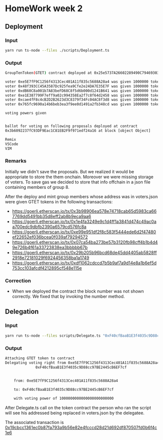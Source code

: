 # HomeWork week 2

## Deployment

### Input

```bash
yarn run ts-node --files ./scripts/Deployment.ts
```

### Output

```bash
GroupTenToken(GTET) contract deployed at 0x25e5737A26602289490C794693031D38973B023F

voter 0xe5E7fF9C1256f4313Cec401A11f835c5688A28a4 was given 1000000 tokens
voter 0x48f393CC45A3587Dc925fea9Cfe2e24DA7E35E7F was given 1000000 tokens
voter 0xdB60C8a001b7A83beFD68C8f5d6b000d1241B641 was given 1000000 tokens
voter 0xe1E387799F7eff9a02c994358Ea2f7c8f64d2458 was given 1000000 tokens
voter 0xcae4fF8c4cB2D2B2623d3C8379f34Fc04AC8f3d8 was given 1000000 tokens
voter 0x765fc9690a14b6beb3ea3f9ee0d1491a2fb348cd was given 1000000 tokens

voting powers given


ballot for voting on following proposals deployed at contract
0x3b6092237fC93DF9Eac1C81EB2F9f971edf24a16 at block [object Object]

Remix
VSCode
VIM
```                                                              

### Remarks

Initially we didn't save the proposals. But we realized it would be appropriate
to store the them onchain. Moreover we were missing storage of voters. To save
gas we decided to store that info offchain in a json file containing members of
group 8.

After the deploy and mint group members whose address was in voters.json were
given GTET tokens in the following transactions:

- https://goerli.etherscan.io/tx/0x3b98906ea578e74718cab65d5983ca667769dd5491bb35d8eff2ab8b9eca9aa6
- https://goerli.etherscan.io/tx/0x1e4fa3249e9c1d4ff1a3841d474c49ac0aa700edc9dbfb2390a6579cd576fc8a
- https://goerli.etherscan.io/tx/0xe99e951df2f8c583f5444ede6d2f47480ef22652ef036bcea0f039af79294572
- https://goerli.etherscan.io/tx/0x07ca54ba273be57b3120fb98cff4b1b4d49e726b4f61a33723838ea3bbbbb67b
- https://goerli.etherscan.io/tx/0x29b205b96bcd68de45dd4405ab5828ff2918e72181029f6924456358ba1a1749
- https://goerli.etherscan.io/tx/0xdf1062cdccd7b5b9af7a9d14e8a1b6ef5d753cc103afcdf4212895cf548e115e


### Correction

- When we deployed the contract the block number was not shown correctly. We
  fixed that by invoking the number method.

## Delegation

### Input

```bash
yarn run ts-node --files scripts/Delegate.ts "0xF40cfBaaB1E3f4035c9D88cc97BE2445cB6EF7cf"
```

### Output

```bash
Attaching GTET token to contract
Delegating voting right from 0xe5E7fF9C1256f4313Cec401A11f835c5688A28a4 to
              0xF40cfBaaB1E3f4035c9D88cc97BE2445cB6EF7cf
              
              
    from: 0xe5E7fF9C1256f4313Cec401A11f835c5688A28a4

    to: 0xF40cfBaaB1E3f4035c9D88cc97BE2445cB6EF7cf

    with voting power of 1000000000000000000000000
```

After Delegate.ts call on the token contract the person who ran the script will
see his addressed being replaced in voters.json by the delegatee.

The associated transaction is 
[0x19cbcc1361ec0b87fa793a9b56e82e4fcccd28d21d692df870507fd0b6f4c1e6](https://goerli.etherscan.io/tx/0x19cbcc1361ec0b87fa793a9b56e82e4fcccd28d21d692df870507fd0b6f4c1e6)
